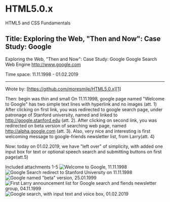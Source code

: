 # HTML5.0.x
HTML5 and CSS Fundamentals

Title: Exploring the Web, "Then and Now": Case Study: Google
------------------------------------------------------------

Exploring the Web, "Then and Now": Case Study:  Google 
Google Search Web Engine http://www.google.com

Time space: 11.11.1998 - 01.02.2019


----------
Wrote by: [https://github.com/moresmile/HTML5.0.x][1]

Then: begin was thin and small
On 11.11.1998, google page named "Welcome to Google" has two simple text lines with hyperlink and no images (att. 1)
After clicking on first link, you was redirected to google search page, under patronage of Stanford university, named and linked to http://google.stanford.edu (att. 2).
After clicking on second link, you was redirected on beta version of searching web page, named http://alpha.google.com (att. 3).
Also, very nice and interesting is first welcoming message to google-friends newsletter list,  from Larry(att. 4)

Now: today on 01.02.2019, we have "left over" of simplicity, with added one input box for text or optional speech search and submitting buttons on first page(att.5)


Included attachments 1-5
![Welcome to Google, 11.11.1998][2]
![Google Search redirect to Stanford University on 11.11.1998][3]
![Google named "beta" version, 25.01.1999][4]
![First Larry announcement list for Google search and fiends newsletter group, 04.11.1999][5]
![Google search, with input text and voice box, 01.02.2019][6]


  [1]: https://github.com/moresmile/HTML5.0.x
  [2]: https://edxuploads.s3.amazonaws.com/15490310684303867.jpg
  [3]: https://edxuploads.s3.amazonaws.com/15490311222365816.jpg
  [4]: https://edxuploads.s3.amazonaws.com/15490311748615889.jpg
  [5]: https://edxuploads.s3.amazonaws.com/15490312307095676.jpg
  [6]: https://edxuploads.s3.amazonaws.com/15490315734867776.jpg
